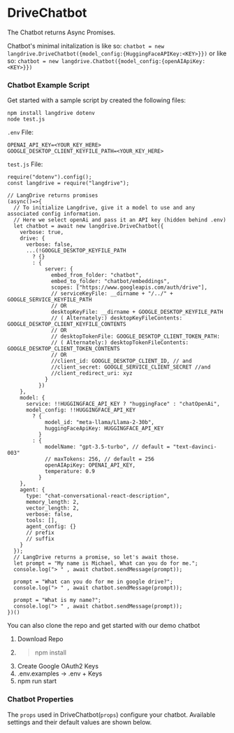 # DriveChatbot

The Chatbot returns Async Promises.

Chatbot's minimal initalization is like so:
`chatbot = new langdrive.DriveChatbot({model_config:{HuggingFaceAPIKey:<KEY>}})`
or like so:
`chatbot = new langdrive.Chatbot({model_config:{openAIApiKey:<KEY>}})`

### Chatbot Example Script

Get started with a sample script by created the following files:

```
npm install langdrive dotenv
node test.js
```

`.env` File:

```
OPENAI_API_KEY=<YOUR_KEY_HERE>
GOOGLE_DESKTOP_CLIENT_KEYFILE_PATH=<YOUR_KEY_HERE>
```

`test.js` File:

```
require("dotenv").config();
const langdrive = require("langdrive");

// LangDrive returns promises
(async()=>{
  // To initialize Langdrive, give it a model to use and any associated config information.
  // Here we select openAi and pass it an API key (hidden behind .env)
  let chatbot = await new langdrive.DriveChatbot({
    verbose: true,
    drive: {
      verbose: false,
      ...(!GOOGLE_DESKTOP_KEYFILE_PATH
        ? {}
        : {
            server: {
              embed_from_folder: "chatbot",
              embed_to_folder: "chatbot/embeddings",
              scopes: ["https://www.googleapis.com/auth/drive"],
              // serviceKeyFile: __dirname + "/../" + GOOGLE_SERVICE_KEYFILE_PATH
              // OR
              desktopKeyFile: __dirname + GOOGLE_DESKTOP_KEYFILE_PATH
              // ( Alternately:) desktopKeyFileContents: GOOGLE_DESKTOP_CLIENT_KEYFILE_CONTENTS
              // OR
              // desktopTokenFile: GOOGLE_DESKTOP_CLIENT_TOKEN_PATH:
              // ( Alternately:) desktopTokenFileContents: GOOGLE_DESKTOP_CLIENT_TOKEN_CONTENTS
              // OR
              //client_id: GOOGLE_DESKTOP_CLIENT_ID, // and
              //client_secret: GOOGLE_SERVICE_CLIENT_SECRET //and
              //client_redirect_uri: xyz
            }
          })
    },
    model: {
      service: !!HUGGINGFACE_API_KEY ? "huggingFace" : "chatOpenAi",
      model_config: !!HUGGINGFACE_API_KEY
        ? {
            model_id: "meta-llama/Llama-2-30b",
            huggingFaceApiKey: HUGGINGFACE_API_KEY
          }
        : {
            modelName: "gpt-3.5-turbo", // default = "text-davinci-003"
            // maxTokens: 256, // default = 256
            openAIApiKey: OPENAI_API_KEY,
            temperature: 0.9
          }
    },
    agent: {
      type: "chat-conversational-react-description",
      memory_length: 2,
      vector_length: 2,
      verbose: false,
      tools: [],
      agent_config: {}
      // prefix
      // suffix
    }
  });
  // LangDrive returns a promise, so let's await those.
  let prompt = "My name is Michael, What can you do for me.";
  console.log("> " , await chatbot.sendMessage(prompt));

  prompt = "What can you do for me in google drive?";
  console.log("> " , await chatbot.sendMessage(prompt));

  prompt = "What is my name?";
  console.log("> " , await chatbot.sendMessage(prompt));
})()
```

You can also clone the repo and get started with our demo chatbot

1. Download Repo
2. > npm install
3. Create Google OAuth2 Keys
4. .env.examples -> .env + Keys
5. npm run start

### Chatbot Properties

The `props` used in DriveChatbot(`props`) configure your chatbot. Available settings and their default values are shown below.